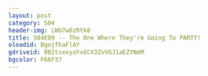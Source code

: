```yaml
---
layout: post 
category: S04 
header-img: LWU7w0zRtk0 
title: S04E09 -- The One Where They're Going To PARTY! 
oloadid: BgojfhaFlAY 
gdriveid: 0B2tsexyaYxGCX3ZvVGJ1aEZYNmM 
bgcolor: F66F37
--- 
```

<!--more--> 
